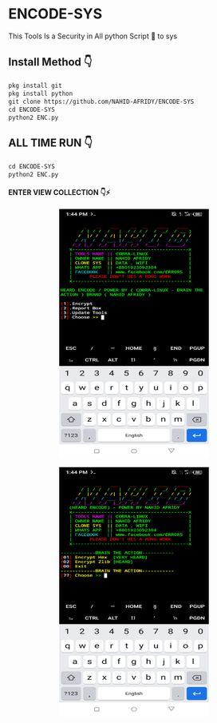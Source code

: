 # ENCODE-SYS
This Tools Is a Security in All python Script 🥰 to sys

## Install Method 👇

    pkg install git
    pkg install python
    git clone https://github.com/NAHID-AFRIDY/ENCODE-SYS
    cd ENCODE-SYS
    python2 ENC.py

## ALL TIME RUN 👇

    cd ENCODE-SYS
    python2 ENC.py

#### ENTER VIEW COLLECTION 👇⚡
<p align="center">
<img src='SYS/Screenshot_20220918-134416.png' style="height:500px;width:300px;" >
</p>

<p align="center">
<img src='SYS/Screenshot_20220918-134424.png' style="height:500px;width:300px;" >
</p>
